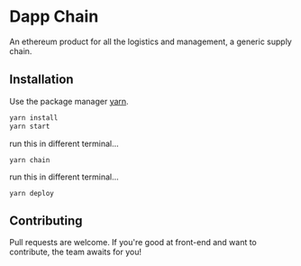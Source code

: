 # Dapp Chain

An ethereum product for all the logistics and management, a generic supply chain.



## Installation

Use the package manager [yarn](https://yarnpkg.com/).

```bash
yarn install
yarn start
```
run this in different terminal...
```
yarn chain
```
run this in different terminal...
```
yarn deploy
```




## Contributing
Pull requests are welcome. If you're good at front-end and want to contribute, the team awaits for you! 